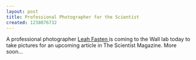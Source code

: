 ```yaml
---
layout: post
title: Professional Photographer for the Scientist
created: 1238076732
---
```

A professional photographer <a href = "http://www.leahfasten.com/"> Leah Fasten </a> is coming to the Wall lab today to take pictures for an upcoming article in The Scientist Magazine.  More soon...

